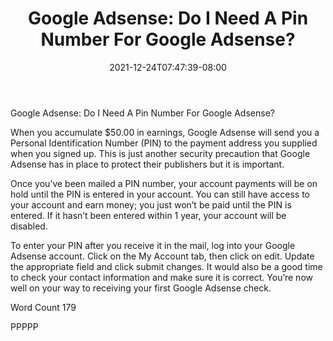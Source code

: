 ﻿---
title: "Google Adsense: Do I Need A Pin Number For Google Adsense?"
date: 2021-12-24T07:47:39-08:00
description: "Google Sense Tips for Web Success"
featured_image: "/images/Google Sense.jpg"
tags: ["Google Sense"]
---

Google Adsense: Do I Need A Pin Number For Google Adsense?

When you accumulate $50.00 in earnings, Google Adsense will send you a Personal Identification Number (PIN) to the payment address you supplied when you signed up. This is just another security precaution that Google Adsense has in place to protect their publishers but it is important. 

Once you’ve been mailed a PIN number, your account payments will be on hold until the PIN is entered in your account.  You can still have access to your account and earn money; you just won’t be paid until the PIN is entered.  If it hasn’t been entered within 1 year, your account will be disabled.

To enter your PIN after you receive it in the mail, log into your Google Adsense account.  Click on the My Account tab, then click on edit.  Update the appropriate field and click submit changes.  It would also be a good time to check your contact information and make sure it is correct.  You’re now well on your way to receiving your first Google Adsense check.

Word Count 179

PPPPP

